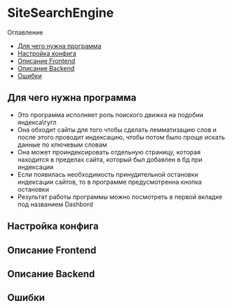 # SiteSearchEngine
Оглавление
- [Для чего нужна программа](#для-чего-нужна-программа)
- [Настройка конфига](#настройка-конфига)
- [Описание Frontend](#описание-Frontend)
- [Описание Backend](#описание-Backend)
- [Ошибки](#ошибки)

## Для чего нужна программа

 - Это программа исполняет роль поиского движка на подобии яндекса\гугл 
 - Она обходит сайты для того чтобы сделать лемматизацию слов и после этого проводит индексацию, чтобы потом было проще искать данные по ключевым словам
 - Она может проиндексировать отдельную страницу, которая находится в пределах сайта, который был добавлен в бд при индексации 
 - Если появилась необходимость принудительной остановки индексации сайтов, то в программе предусмотренна кнопка остановки
 - Результат работы программы можно посмотреть в первой вкладке под названием Dashbord


## Настройка конфига

## Описание Frontend

## Описание Backend

## Ошибки
